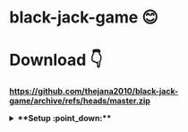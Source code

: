 # black-jack-game :blush:

# Download :point_down:

**https://github.com/thejana2010/black-jack-game/archive/refs/heads/master.zip**

<details>
  <summary><b> **Setup :point_down:** </></b></summary>
  <br/>


<img src="./readme photos/capcur2.png" width="570" height="500" />

**Next step :point_down:**

<img src="./readme photos/Untitled3.png" width="570" height="500" />

**Next step :point_down:**

<img src="./readme photos/Untitled4.png" width="570" height="500" />

**Next step :point_down:**

<img src="./readme photos/Untitled5.png" width="570" height="500" />

**Next step :point_down:**

<img src="./readme photos/Untitled6.png" width="570" height="500" />

**Next step :point_down:**

<img src="./readme photos/Untitled7.png" width="570" height="500" />


</details>

